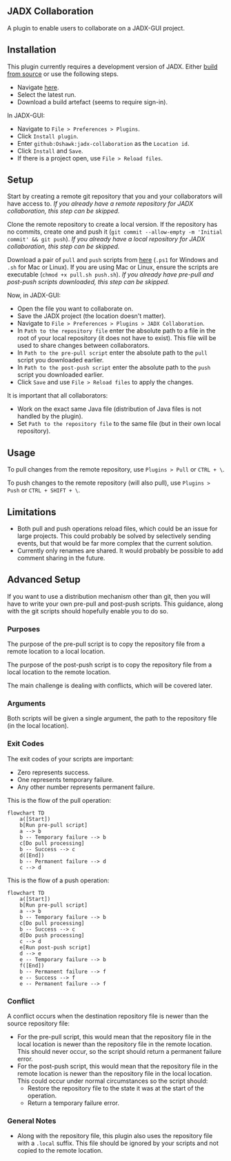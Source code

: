 ## JADX Collaboration

A plugin to enable users to collaborate on a JADX-GUI project.

## Installation

This plugin currently requires a development version of JADX. Either [build from source](https://github.com/skylot/jadx?tab=readme-ov-file#build-from-source) or use the following steps.

- Navigate [here](https://github.com/skylot/jadx/actions/workflows/build-artifacts.yml).
- Select the latest run.
- Download a build artefact (seems to require sign-in).

In JADX-GUI:

- Navigate to `File > Preferences > Plugins`.
- Click `Install plugin`.
- Enter `github:Oshawk:jadx-collaboration` as the `Location id`.
- Click `Install` and `Save`.
- If there is a project open, use `File > Reload files`.

## Setup

Start by creating a remote git repository that you and your collaborators will have access to. *If you already have a remote repository for JADX collaboration, this step can be skipped.*

Clone the remote repository to create a local version. If the repository has no commits, create one and push it (`git commit --allow-empty -m 'Initial commit' && git push`). *If you already have a local repository for JADX collaboration, this step can be skipped.*

Download a pair of `pull` and `push` scripts from [here](/main/scripts) (`.ps1` for Windows and `.sh` for Mac or Linux). If you are using Mac or Linux, ensure the scripts are executable (`chmod +x pull.sh push.sh`). *If you already have pre-pull and post-push scripts downloaded, this step can be skipped.*

Now, in JADX-GUI:

- Open the file you want to collaborate on.
- Save the JADX project (the location doesn't matter).
- Navigate to `File > Preferences > Plugins > JADX Collaboration`.
- In `Path to the repository file` enter the absolute path to a file in the root of your local repository (it does not have to exist). This file will be used to share changes between collaborators.
- In `Path to the pre-pull script` enter the absolute path to the `pull` script you downloaded earlier.
- In `Path to the post-push script` enter the absolute path to the `push` script you downloaded earlier.
- Click `Save` and use `File > Reload files` to apply the changes.

It is important that all collaborators:

- Work on the exact same Java file (distribution of Java files is not handled by the plugin).
- Set `Path to the repository file` to the same file (but in their own local repository).

## Usage

To pull changes from the remote repository, use `Plugins > Pull` or `CTRL + \`.

To push changes to the remote repository (will also pull), use `Plugins > Push` or `CTRL + SHIFT + \`.

## Limitations

- Both pull and push operations reload files, which could be an issue for large projects. This could probably be solved by selectively sending events, but that would be far more complex that the current solution.
- Currently only renames are shared. It would probably be possible to add comment sharing in the future.

## Advanced Setup

If you want to use a distribution mechanism other than git, then you will have to write your own pre-pull and post-push scripts. This guidance, along with the git scripts should hopefully enable you to do so.

### Purposes

The purpose of the pre-pull script is to copy the repository file from a remote location to a local location.

The purpose of the post-push script is to copy the repository file from a local location to the remote location.

The main challenge is dealing with conflicts, which will be covered later.

### Arguments

Both scripts will be given a single argument, the path to the repository file (in the local location).

### Exit Codes

The exit codes of your scripts are important:

- Zero represents success.
- One represents temporary failure.
- Any other number represents permanent failure.

This is the flow of the pull operation:

```mermaid
flowchart TD
	a([Start])
	b[Run pre-pull script]
	a --> b
	b -- Temporary failure --> b
	c[Do pull processing]
	b -- Success --> c
	d([End])
	b -- Permanent failure --> d
	c --> d
```

This is the flow of a push operation:

```mermaid
flowchart TD
	a([Start])
	b[Run pre-pull script]
	a --> b
	b -- Temporary failure --> b
	c[Do pull processing]
	b -- Success --> c
	d[Do push processing]
	c --> d
	e[Run post-push script]
	d --> e
	e -- Temporary failure --> b
	f([End])
	b -- Permanent failure --> f
	e -- Success --> f
	e -- Permanent failure --> f
```

### Conflict

A conflict occurs when the destination repository file is newer than the source repository file:

- For the pre-pull script, this would mean that the repository file in the local location is newer than the repository file in the remote location. This should never occur, so the script should return a permanent failure error.
- For the post-push script, this would mean that the repository file in the remote location is newer than the repository file in the local location. This could occur under normal circumstances so the script should:
  - Restore the repository file to the state it was at the start of the operation.
  - Return a temporary failure error.

### General Notes

- Along with the repository file, this plugin also uses the repository file with a `.local` suffix. This file should be ignored by your scripts and not copied to the remote location.

